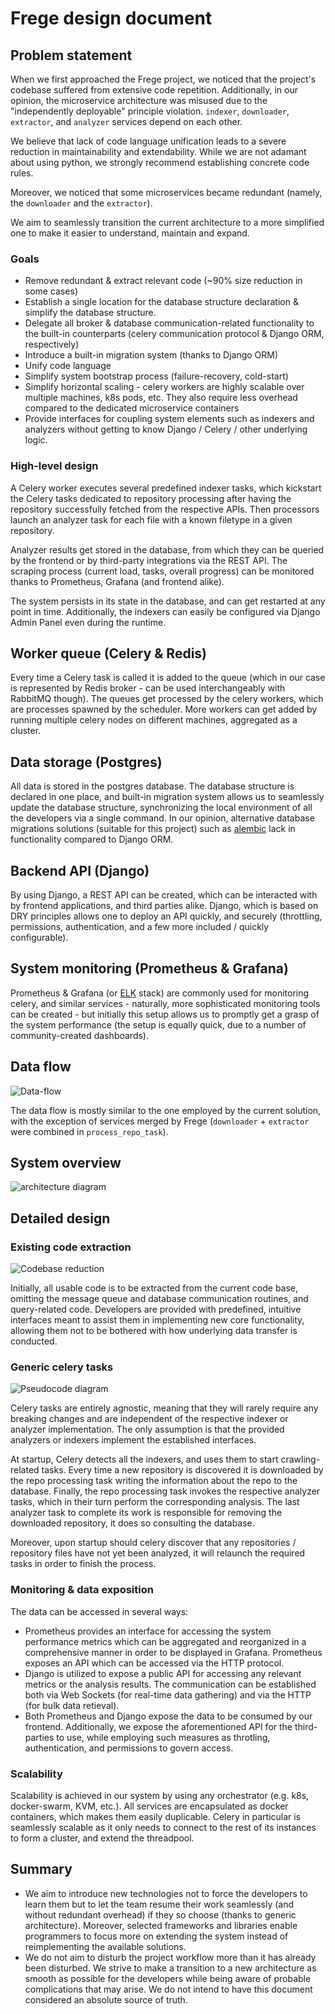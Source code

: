 # Frege design document

## Problem statement

When we first approached the Frege project, we noticed that the project's codebase suffered from extensive code repetition. Additionally, in our opinion, the microservice architecture was misused due to the "independently deployable" principle violation. `indexer`, `downloader`, `extractor`, and `analyzer` services depend on each other.

We believe that lack of code language unification leads to a severe reduction in maintainability and extendability. While we are not adamant about using python, we strongly recommend establishing concrete code rules.

Moreover, we noticed that some microservices became redundant (namely, the `downloader` and the `extractor`).

We aim to seamlessly transition the current architecture to a more simplified one to make it easier to understand, maintain and expand.

### Goals

- Remove redundant & extract relevant code (~90% size reduction in some cases)
- Establish a single location for the database structure declaration & simplify the database structure.
- Delegate all broker & database communication-related functionality to the built-in counterparts (celery communication protocol & Django ORM, respectively)
- Introduce a built-in migration system (thanks to Django ORM)
- Unify code language
- Simplify system bootstrap process (failure-recovery, cold-start)
- Simplify horizontal scaling - celery workers are highly scalable over multiple machines, k8s pods, etc. They also require less overhead compared to the dedicated microservice containers
- Provide interfaces for coupling system elements such as indexers and analyzers without getting to know Django / Celery / other underlying logic.

### High-level design

A Celery worker executes several predefined indexer tasks, which kickstart the Celery tasks dedicated to repository processing after having the repository successfully fetched from the respective APIs. Then processors launch an analyzer task for each file with a known filetype in a given repository.

Analyzer results get stored in the database, from which they can be queried by the frontend or by third-party integrations via the REST API. The scraping process (current load, tasks, overall progress) can be monitored thanks to Prometheus, Grafana (and frontend alike).

The system persists in its state in the database, and can get restarted at any point in time. Additionally, the indexers can easily be configured via Django Admin Panel even during the runtime.

## Worker queue (Celery & Redis)

Every time a Celery task is called it is added to the queue (which in our case is represented by Redis broker - can be used interchangeably with RabbitMQ though).
The queues get processed by the celery workers, which are processes spawned by the scheduler. More workers can get added by running multiple celery nodes on different machines, aggregated as a cluster.

## Data storage (Postgres)

All data is stored in the postgres database. The database structure is declared in one place, and built-in migration system allows us to seamlessly update the database structure, synchronizing the local environment of all the developers via a single command. In our opinion, alternative database migrations solutions (suitable for this project) such as [alembic](https://alembic.sqlalchemy.org/en/latest/index.html) lack in functionality compared to Django ORM.

## Backend API (Django)

By using Django, a REST API can be created, which can be interacted with by frontend applications, and third parties alike. Django, which is based on DRY principles allows one to deploy an API quickly, and securely (throttling, permissions, authentication, and a few more included / quickly configurable).

## System monitoring (Prometheus & Grafana)

Prometheus & Grafana (or [ELK](https://www.elastic.co/what-is/elk-stack) stack) are commonly used for monitoring celery, and similar services - naturally, more sophisticated monitoring tools can be created - but initially this setup allows us to promptly get a grasp of the system performance (the setup is equally quick, due to a number of community-created dashboards).

## Data flow

![Data-flow](./architecture/diagrams/data-flow.svg "dataflow")

The data flow is mostly similar to the one employed by the current solution, with the exception of services merged by Frege (`downloader` + `extractor` were combined in `process_repo_task`).

## System overview

![architecture diagram](./architecture/diagrams/system-overview.svg "architecture diagram")

## Detailed design

### Existing code extraction

![Codebase reduction](./architecture/diagrams/code-extraction.svg "codebase reduction")

Initially, all usable code is to be extracted from the current code base, omitting the message queue and database communication routines, and query-related code. Developers are provided with predefined, intuitive interfaces meant to assist them in implementing new core functionality, allowing them not to be bothered with how underlying data transfer is conducted.

### Generic celery tasks

![Pseudocode diagram](./architecture/diagrams/system-UML.svg "pseudocode diagram")

Celery tasks are entirely agnostic, meaning that they will rarely require any breaking changes and are independent of the respective indexer or analyzer implementation. The only assumption is that the provided analyzers or indexers implement the established interfaces.

At startup, Celery detects all the indexers, and uses them to start crawling-related tasks. Every time a new repository is discovered it is downloaded by the repo processing task writing the information about the repo to the database. Finally, the repo processing task invokes the respective analyzer tasks, which in their turn perform the corresponding analysis. The last analyzer task to complete its work is responsible for removing the downloaded repository, it does so consulting the database.

Moreover, upon startup should celery discover that any repositories / repository files have not yet been analyzed, it will relaunch the required tasks in order to finish the process.

### Monitoring & data exposition

The data can be accessed in several ways:

- Prometheus provides an interface for accessing the system performance metrics which can be aggregated and reorganized in a comprehensive manner in order to be displayed in Grafana. Prometheus exposes an API which can be accessed via the HTTP protocol.
- Django is utilized to expose a public API for accessing any relevant metrics or the analysis results. The communication can be established both via Web Sockets (for real-time data gathering) and via the HTTP (for bulk data retieval).
- Both Prometheus and Django expose the data to be consumed by our frontend. Additionally, we expose the aforementioned API for the third-parties to use, while employing such measures as throtling, authentication, and permissions to govern access.

### Scalability

Scalability is achieved in our system by using any orchestrator (e.g. k8s, docker-swarm, KVM, etc.). All services are encapsulated as docker containers, which makes them easily duplicable. Celery in particular is seamlessly scalable as it only needs to connect to the rest of its instances to form a cluster, and extend the threadpool.

## Summary

- We aim to introduce new technologies not to force the developers to learn them but to let the team resume their work seamlessly (and without redundant overhead) if they so choose (thanks to generic architecture). Moreover, selected frameworks and libraries enable programmers to focus more on extending the system instead of reimplementing the available solutions.
- We do not aim to disturb the project workflow more than it has already been disturbed. We strive to make a transition to a new architecture as smooth as possible for the developers while being aware of probable complications that may arise. We do not intend to have this document considered an absolute source of truth.

